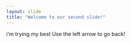 ```yaml
---
layout: slide
title: "Welcome to our second slide!"
---
```

i'm trying my best
Use the left arrow to go back!
